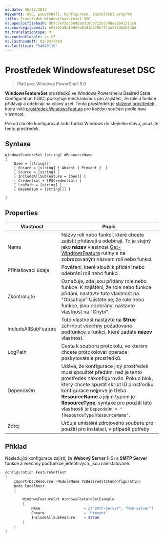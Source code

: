 ```yaml
---
ms.date: 06/12/2017
keywords: DSC, powershell, konfigurace, instalační program
title: Prostředek Windowsfeatureset DSC
ms.openlocfilehash: 8b7c7e72dd58459bd19cb723e5790a82841515c0
ms.sourcegitcommit: e04292a9c10de9a8391d529b7f7aa3753b362dbe
ms.translationtype: MT
ms.contentlocale: cs-CZ
ms.lasthandoff: 01/04/2019
ms.locfileid: "54048116"
---
```

# <a name="dsc-windowsfeatureset-resource"></a>Prostředek Windowsfeatureset DSC

> Platí pro: Windows PowerShell 5.0

**WindowsFeatureSet** prostředků ve Windows Powershellu Desired State Configuration (DSC) poskytuje mechanismus pro zajištění, že role a funkce přidávají a odebírají na cílový uzel.
Tento prostředek je [složený prostředek](../../../resources/authoringResourceComposite.md) , která volá [prostředek WindowsFeature](windowsfeatureResource.md) pro každou součást podle `Name` vlastnost.

Pokud chcete konfigurovat řadu funkcí Windows do stejného stavu, použijte tento prostředek.

## <a name="syntax"></a>Syntaxe

```
WindowsFeatureSet [string] #ResourceName
{
    Name = [string[]]
    [ Ensure = [string] { Absent | Present }  ]
    [ Source = [string] ]
    [ IncludeAllSubFeature = [bool] ]
    [ Credential = [PSCredential] ]
    [ LogPath = [string] ]
    [ DependsOn = [string[]] ]

}
```

## <a name="properties"></a>Properties

|  Vlastnost  |  Popis   |
|---|---|
| Name| Názvy rolí nebo funkcí, které chcete zajistit přidávají a odebírají. To je stejný jako **název** vlastnost [Get-WindowsFeature](https://technet.microsoft.com/en-us/library/jj205469.aspx) rutiny a ne zobrazovaným názvem rolí nebo funkcí.|
| Přihlašovací údaje| Pověření, které slouží k přidání nebo odebrání rolí nebo funkcí.|
| Zkontrolujte| Označuje, zda jsou přidány role nebo funkce. K zajištění, že role nebo funkce přidání, nastavte tuto vlastnost na "Obsahuje" Ujistěte se, že role nebo funkce, jsou odebrány, nastavte vlastnost na "Chybí".|
| IncludeAllSubFeature| Tuto vlastnost nastavte na **$true** zahrnout všechny požadované podfunkce s funkcí, které zadáte **název** vlastnost.|
| LogPath| Cesta k souboru protokolu, ve kterém chcete protokolovat operace poskytovatele prostředků.|
| DependsOn| Udává, že konfigurace jiný prostředek musí spouštět předtím, než je tento prostředek nakonfigurován. Pokud blok, který chcete spustit skript ID prostředku konfigurace nejprve je třeba __ResourceName__ a jejím typem je __ResourceType__, syntaxe pro použití této vlastnosti je `DependsOn = "[ResourceType]ResourceName"`.|
| Zdroj| Určuje umístění zdrojového souboru pro použití pro instalaci, v případě potřeby.|

## <a name="example"></a>Příklad

Následující konfigurace zajistí, že **Webový Server** (IIS) a **SMTP Server** funkce a všechny podfunkce jednotlivých, jsou nainstalované.

```powershell
configuration FeatureSetTest
{
    Import-DscResource -ModuleName PSDesiredStateConfiguration
    Node localhost
    {

        WindowsFeatureSet WindowsFeatureSetExample
        {
            Name                    = @("SMTP-Server", "Web-Server")
            Ensure                  = 'Present'
            IncludeAllSubFeature    = $true
        }
    }
}
```
